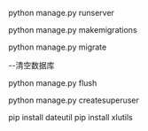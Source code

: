 python manage.py runserver

python manage.py makemigrations
 
python manage.py migrate

--清空数据库

python manage.py flush

python manage.py createsuperuser

pip install dateutil
pip install xlutils